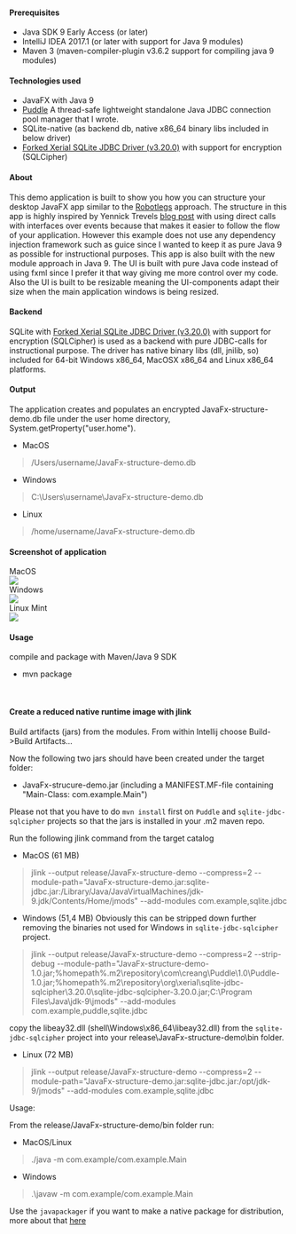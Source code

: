 <h4> Prerequisites </h4>

* Java SDK 9 Early Access (or later)
* IntelliJ IDEA 2017.1 (or later with support for Java 9 modules)
* Maven 3 (maven-compiler-plugin v3.6.2 support for compiling java 9 modules)

<h4> Technologies used </h4>

* JavaFX with Java 9
* [Puddle](https://github.com/jbilander/Puddle) A thread-safe lightweight standalone Java JDBC connection pool manager that I wrote.
* SQLite-native (as backend db, native x86_64 binary libs included in below driver)
* [Forked Xerial SQLite JDBC Driver (v3.20.0)](https://github.com/jbilander/sqlite-jdbc) with support for encryption (SQLCipher) 

<h4> About </h4>

This demo application is built to show you how you can structure your desktop JavaFX app similar to the [Robotlegs](http://www.robotlegs.org/) approach.
The structure in this app is highly inspired by Yennick Trevels [blog post](http://yennicktrevels.com/blog/2013/10/15/javafx-structuring-your-application-overview/) 
with using direct calls with interfaces over events because that makes it easier to follow the flow of your application. However this example does
not use any dependency injection framework such as guice since I wanted to keep it as pure Java 9 as possible for instructional purposes.
This app is also built with the new module approach in Java 9. The UI is built with pure Java code instead of using fxml since I prefer
it that way giving me more control over my code. Also the UI is built to be resizable meaning the UI-components adapt their size when 
the main application windows is being resized.

<h4> Backend </h4>

SQLite with [Forked Xerial SQLite JDBC Driver (v3.20.0)](https://github.com/jbilander/sqlite-jdbc) with support for encryption (SQLCipher) is used as a backend with pure JDBC-calls for instructional purpose.
The driver has native binary libs (dll, jnilib, so) included for 64-bit Windows x86_64, MacOSX x86_64 and Linux x86_64 platforms.

<h4> Output </h4>

The application creates and populates an encrypted JavaFx-structure-demo.db file under the user home directory, System.getProperty("user.home").

* MacOS
>/Users/username/JavaFx-structure-demo.db

* Windows
>C:\Users\username\JavaFx-structure-demo.db

* Linux
>/home/username/JavaFx-structure-demo.db

<h4> Screenshot of application </h4>

MacOS<br />
<img src="https://github.com/jbilander/JavaFx-structure-demo/blob/master/app_screenshot_macos.png">
<br />Windows<br />
<img src="https://github.com/jbilander/JavaFx-structure-demo/blob/master/app_screenshot_windows.png">
<br />Linux Mint<br />
<img src="https://github.com/jbilander/JavaFx-structure-demo/blob/master/app_screenshot_linux.png">

<h4> Usage </h4>

compile and package with Maven/Java 9 SDK
* mvn package

<br />
<h4> Create a reduced native runtime image with jlink </h4>

Build artifacts (jars) from the modules. From within Intellij choose Build->Build Artifacts...

Now the following two jars should have been created under the target folder:

* JavaFx-strucure-demo.jar (including a MANIFEST.MF-file containing "Main-Class: com.example.Main")

Please not that you have to do `mvn install` first on `Puddle` and `sqlite-jdbc-sqlcipher` projects so that the jars is installed in your .m2 maven repo.

Run the following jlink command from the target catalog

* MacOS (61 MB)

>jlink --output release/JavaFx-structure-demo --compress=2 --module-path="JavaFx-structure-demo.jar:sqlite-jdbc.jar:/Library/Java/JavaVirtualMachines/jdk-9.jdk/Contents/Home/jmods" --add-modules com.example,sqlite.jdbc

* Windows (51,4 MB) Obviously this can be stripped down further removing the binaries not used for Windows in `sqlite-jdbc-sqlcipher` project.

>jlink --output release/JavaFx-structure-demo --compress=2 --strip-debug --module-path="JavaFx-structure-demo-1.0.jar;%homepath%\.m2\repository\com\creang\Puddle\1.0\Puddle-1.0.jar;%homepath%\.m2\repository\org\xerial\sqlite-jdbc-sqlcipher\3.20.0\sqlite-jdbc-sqlcipher-3.20.0.jar;C:\Program Files\Java\jdk-9\jmods" --add-modules com.example,puddle,sqlite.jdbc

copy the libeay32.dll (shell\Windows\x86_64\libeay32.dll) from the `sqlite-jdbc-sqlcipher` project into your release\JavaFx-structure-demo\bin folder.

* Linux (72 MB)

>jlink --output release/JavaFx-structure-demo --compress=2 --module-path="JavaFx-structure-demo.jar:sqlite-jdbc.jar:/opt/jdk-9/jmods" --add-modules com.example,sqlite.jdbc

Usage:

From the release/JavaFx-structure-demo/bin folder run:

* MacOS/Linux

>./java -m com.example/com.example.Main

* Windows

>.\javaw -m com.example/com.example.Main

Use the `javapackager` if you want to make a native package for distribution, more about that [here](https://stackoverflow.com/questions/45446827/error-when-trying-to-package-native-image-with-javapackager-in-java-9-ea)